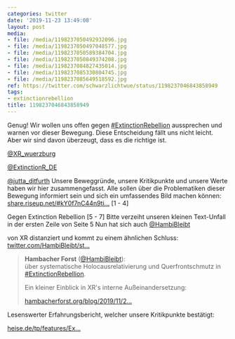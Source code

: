 ```yaml
---
categories: twitter
date: '2019-11-23 13:49:08'
layout: post
media:
- file: /media/1198237050492932096.jpg
- file: /media/1198237050497048577.jpg
- file: /media/1198237050589384704.jpg
- file: /media/1198237050849374208.jpg
- file: /media/1198237084827435014.jpg
- file: /media/1198237085330804745.jpg
- file: /media/1198237085649518592.jpg
ref: https://twitter.com/schwarzlichtwue/status/1198237046843858949
tags:
- extinctionrebellion
title: 1198237046843858949
---
```

Genug! Wir wollen uns offen gegen [#ExtinctionRebellion](/t/extinctionrebellion) aussprechen und warnen vor dieser Bewegung. Diese Entscheidung fällt uns nicht leicht. Aber wir sind davon überzeugt, dass es die richtige ist.



[@XR_wuerzburg](https://twitter.com/XR_wuerzburg)

[@ExtinctionR_DE](https://twitter.com/ExtinctionR_DE)

[@jutta_ditfurth](https://twitter.com/jutta_ditfurth)
Unsere Beweggründe, unsere Kritikpunkte und unsere Werte haben wir hier zusammengefasst. Alle sollen über die Problematiken dieser Bewegung informiert sein und sich ein umfassendes Bild machen können: [share.riseup.net/#kY0f7nC44n9ti…](https://share.riseup.net/#kY0f7nC44n9tip_SEJ5mVg)
[1 - 4]



Gegen Extinction Rebellion 
[5 - 7] 
Bitte verzeiht unseren kleinen Text-Unfall in der ersten Zeile von Seite 5
Nun hat sich auch [@HambiBleibt](https://twitter.com/HambiBleibt)

von XR distanziert und kommt zu einem ähnlichen Schluss: [twitter.com/HambiBleibt/st…](https://twitter.com/HambiBleibt/status/1198579091831709701?s=19)
> <b>Hambacher Forst</b> ([@HambiBleibt](https://twitter.com/HambiBleibt)):  
>über systematische Holocausrelativierung und Querfrontschmutz  in [#ExtinctionRebellion](/t/extinctionrebellion).   
>  
>  
>  
>Ein kleiner Einblick in XR's interne Außeinandersetzung:  
>  
>[hambacherforst.org/blog/2019/11/2…](https://hambacherforst.org/blog/2019/11/24/xr-systematische-holocausrelativierung-und-der-querfrontschmutz/)  


Lesenswerter Erfahrungsbericht, welcher unsere Kritikpunkte bestätigt:

[heise.de/tp/features/Ex…](https://www.heise.de/tp/features/Extinction-Rebellion-Inneneinsichten-einer-oekopopulistischen-Sekte-4701351.html)